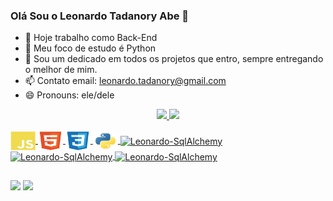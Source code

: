 ### Olá Sou o Leonardo Tadanory Abe 👋


- 🔭 Hoje trabalho como Back-End
- 🌱 Meu foco de estudo é Python
- 💬 Sou um dedicado em todos os projetos que entro, sempre entregando o melhor de mim.
- 📫 Contato email: leonardo.tadanory@gmail.com
- 😄 Pronouns: ele/dele

<div align="center">
  <a href="https://github.com/leonardo-abe">
  <img height="180em" src="https://github-readme-stats.vercel.app/api?username=leonardo-abe&show_icons=true&theme=highcontrast&include_all_commits=true&count_private=true"/>
  <img height="180em" src="https://github-readme-stats.vercel.app/api/top-langs/?username=leonardo-abe&layout=compact&langs_count=7&theme=highcontrast"/>
</div>

  <div style="display: inline_block"><br>
  <img align="center" alt="Leonardo-Js" height="30" width="40" src="https://raw.githubusercontent.com/devicons/devicon/master/icons/javascript/javascript-plain.svg">
  <img align="center" alt="Leonardo-HTML" height="30" width="40" src="https://raw.githubusercontent.com/devicons/devicon/master/icons/html5/html5-original.svg">
  <img align="center" alt="Leonardo-CSS" height="30" width="40" src="https://raw.githubusercontent.com/devicons/devicon/master/icons/css3/css3-original.svg">
  <img align="center" alt="Leonardo-Python" height="30" width="40" src="https://raw.githubusercontent.com/devicons/devicon/master/icons/python/python-original.svg">
  <img align="center" alt="Leonardo-SqlAlchemy" width="80" src="https://cdn.jsdelivr.net/gh/devicons/devicon/icons/sqlalchemy/sqlalchemy-original-wordmark.svg"/>
  <img align="center" alt="Leonardo-SqlAlchemy" width="80" src="https://cdn.jsdelivr.net/gh/devicons/devicon/icons/oracle/oracle-original.svg" />
  <img align="center" alt="Leonardo-SqlAlchemy" width="80" src="https://cdn.jsdelivr.net/gh/devicons/devicon/icons/mysql/mysql-original-wordmark.svg" />

</div>
  
  ##
 
<div> 
  <a href = "leonardo.tadanory@gmail.com"><img src="https://img.shields.io/badge/Gmail-D14836?style=for-the-badge&logo=gmail&logoColor=white" target="_blank"></a>
  <a href="https://www.linkedin.com/in/leonardotadanoryabe/" target="_blank"><img src="https://img.shields.io/badge/-LinkedIn-%230077B5?style=for-the-badge&logo=linkedin&logoColor=white" target="_blank"></a> 
 
</div>
